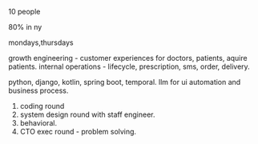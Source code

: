 10 people

80% in ny

mondays,thursdays

growth engineering - customer experiences for doctors, patients, aquire patients.
internal operations - lifecycle, prescription, sms, order, delivery.

python, django, kotlin, spring boot, temporal. llm for ui automation and business process.

1. coding round
2. system design round with staff engineer.
3. behavioral.
4. CTO exec round - problem solving.
